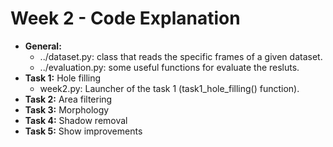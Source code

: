 # Week 2 - Code Explanation
- **General:**
  - ../dataset.py: class that reads the specific frames of a given dataset.
  - ../evaluation.py: some useful functions for evaluate the resluts.
- **Task 1:** Hole filling
  - week2.py: Launcher of the task 1 (task1_hole_filling() function).
- **Task 2:** Area filtering
- **Task 3:** Morphology
- **Task 4:** Shadow removal
- **Task 5:** Show improvements
